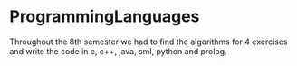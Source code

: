 # ProgrammingLanguages
Throughout the 8th semester we had to find the algorithms for 4 exercises 
and write the code in c, c++, java, sml, python and prolog. 
